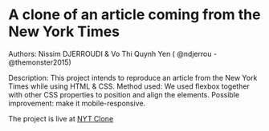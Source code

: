 # A clone of an article coming from the New York Times


Authors: Nissim DJERROUDI & Vo Thi Quynh Yen ( @ndjerrou - @themonster2015)

Description: This project intends to reproduce an article from the New York Times while using HTML & CSS.
Method used: We used flexbox together with other CSS properties to position and align the elements.
Possible improvement: make it mobile-responsive.

The project is live at [NYT Clone](https://raw.githack.com/ndjerrou/NYTimes_Clone/dev/index.html)
